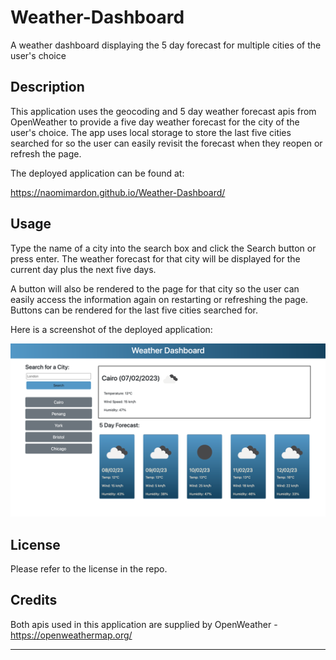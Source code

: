 # Weather-Dashboard
A weather dashboard displaying the 5 day forecast for multiple cities of the user's choice

## Description 

This application uses the geocoding and 5 day weather forecast apis from OpenWeather to provide a five day weather forecast for the city of the user's choice. The app uses local storage to store the last five cities searched for so the user can easily revisit the forecast when they reopen or refresh the page.

The deployed application can be found at:

https://naomimardon.github.io/Weather-Dashboard/

## Usage

Type the name of a city into the search box and click the Search button or press enter. The weather forecast for that city will be displayed for the current day plus the next five days.

A button will also be rendered to the page for that city so the user can easily access the information again on restarting or refreshing the page. Buttons can be rendered for the last five cities searched for.

Here is a screenshot of the deployed application:

![Screenshot of Naomi Mardon's Weather Dashboard](assets/screenshot/Screenshot_Weather_Dashboard.png)

## License

Please refer to the license in the repo.

## Credits

Both apis used in this application are supplied by OpenWeather - https://openweathermap.org/

---